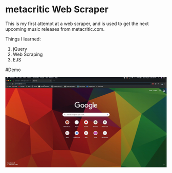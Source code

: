 # metacritic Web Scraper

This is my first attempt at a web scraper, and is used to get the next upcoming music releases from metacritic.com. 

Things I learned:
1. jQuery
2. Web Scraping
3. EJS

#Demo

<img src="public/demo.gif" />
